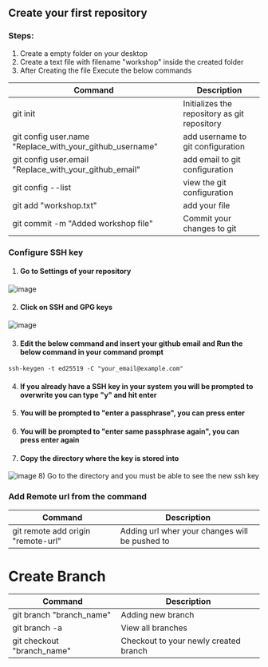 ## Create your first repository

### Steps: 
1) Create a empty folder on your desktop
2) Create a text file with filename "workshop" inside the created folder
3) After Creating the file Execute the below commands 

Command | Description  
--- | --- 
git init | Initializes the repository as git repository
git config user.name "Replace_with_your_github_username" | add username to git configuration
git config user.email "Replace_with_your_github_email"   | add email to git configuration
git config --list                                        | view the git configuration 
git add "workshop.txt"                                   | add your file 
git commit -m "Added workshop file"                      | Commit your changes to git


### Configure SSH key

1) #### Go to Settings of your repository
![image](https://user-images.githubusercontent.com/84670431/120062427-f6448f80-c07f-11eb-97a6-b8cfd66f2f40.png)

2) #### Click on SSH and GPG keys
![image](https://user-images.githubusercontent.com/84670431/120062496-31df5980-c080-11eb-94e4-7ba8c0953008.png)

3) #### Edit the below command and insert your github email and Run the below command in your command prompt 
``` 
ssh-keygen -t ed25519 -C "your_email@example.com" 
``` 

4) #### If you already have a SSH key in your system you will be prompted to overwrite you can type "y" and hit enter
5) #### You will be prompted to "enter a passphrase", you can press enter 
6) #### You will be prompted to "enter same passphrase again", you can press enter again  
7) #### Copy the directory where the key is stored into
![image](https://user-images.githubusercontent.com/84670431/120062943-4b81a080-c082-11eb-9c6b-77f913c741d6.png) 
8) Go to the directory and you must be able to see the new ssh key  

### Add Remote url from the command
Command | Description  
--- | --- 
git remote add origin "remote-url" | Adding url wher your changes will be pushed to

# Create Branch
Command | Description  
--- | --- 
git branch "branch_name" | Adding new branch
git branch -a | View all branches
git checkout "branch_name" | Checkout to your newly created branch


  


